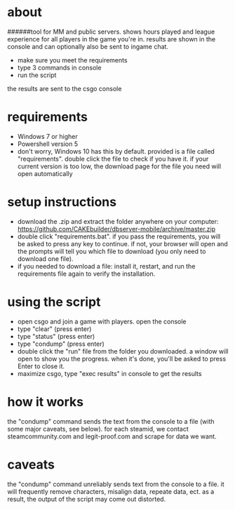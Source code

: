 # about
######tool for MM and public servers. shows hours played and league experience for all players in the game you're in. results are shown in the console and can optionally also be sent to ingame chat.
* make sure you meet the requirements
* type 3 commands in console
* run the script

the results are sent to the csgo console

# requirements
* Windows 7 or higher
* Powershell version 5
 * don't worry, Windows 10 has this by default. provided is a file called "requirements". double click the file to check if you have it. if your current version is too low, the download page for the file you need will open automatically

# setup instructions
* download the .zip and extract the folder anywhere on your computer: https://github.com/CAKEbuilder/dbserver-mobile/archive/master.zip
* double click "requirements.bat". if you pass the requirements, you will be asked to press any key to continue. if not, your browser will open and the prompts will tell you which file to download (you only need to download one file).
 * if you needed to download a file: install it, restart, and run the requirements file again to verify the installation.

# using the script
* open csgo and join a game with players. open the console
 * type "clear" (press enter)
 * type "status" (press enter)
 * type "condump" (press enter)
* double click the "run" file from the folder you downloaded. a window will open to show you the progress. when it's done, you'll be asked to press Enter to close it.
* maximize csgo, type "exec results" in console to get the results

# how it works
the "condump" command sends the text from the console to a file (with some major caveats, see below). for each steamid, we contact steamcommunity.com and legit-proof.com and scrape for data we want.

# caveats
the "condump" command unreliably sends text from the console to a file. it will frequently remove characters, misalign data, repeate data, ect. as a result, the output of the script may come out distorted. 


